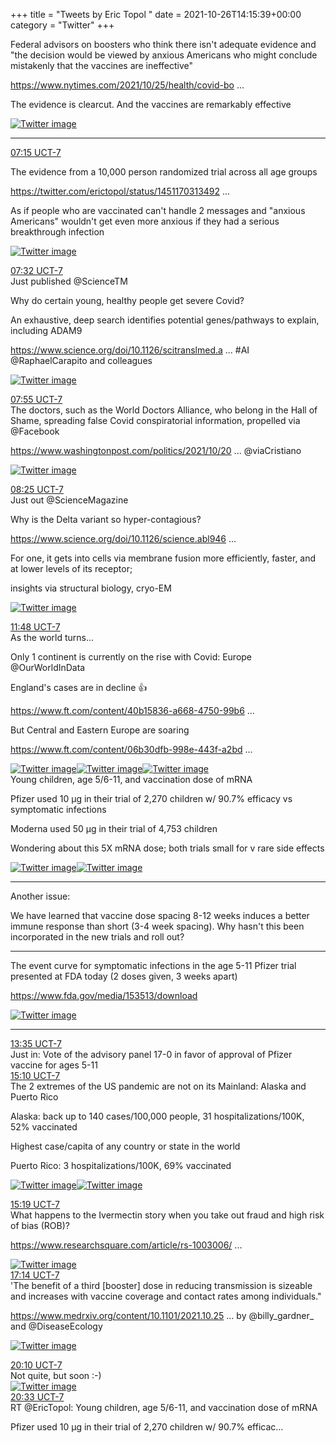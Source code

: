+++
title = "Tweets by Eric Topol " 
date = 2021-10-26T14:15:39+00:00
category = "Twitter"
+++
<div class="thread"> 
<div class="thread-content"> 
Federal advisors on boosters who think there isn't adequate evidence and "the decision would be viewed by anxious Americans who might conclude mistakenly that the vaccines are ineffective"

<a href="https://www.nytimes.com/2021/10/25/health/covid-boosters-cdc-fda.html" target="_blank" rel="noreferer">https://www.nytimes.com/2021/10/25/health/covid-bo ...</a> 


The evidence is clearcut. And the vaccines are remarkably effective </div> 
<a href="/twitter/erictopol/images/FCmJkqFVIAEjqsI.jpg"  ><img src="/twitter/erictopol/images/FCmJkqFVIAEjqsI.jpg" alt="Twitter image" ></img></a><hr><div class="profile"> 
<a href="https://twitter.com/erictopol/status/1453002389989077009" target="_blank" rel="noreferer">07:15 UCT-7</a> 
</div> 
<div class="content"> 
The evidence from a 10,000 person randomized trial across all age groups

<a href="https://twitter.com/erictopol/status/1451170313492852740" target="_blank" rel="noreferer">https://twitter.com/erictopol/status/1451170313492 ...</a> 


As if people who are vaccinated can't handle 2 messages and "anxious Americans" wouldn't get even more anxious if they had a serious breakthrough infection </div> 
<a href="/twitter/erictopol/images/FCoZA5OXIBgdcHB.jpg"  ><img src="/twitter/erictopol/images/FCoZA5OXIBgdcHB.jpg" alt="Twitter image" ></img></a></div> 
<div class="tweet"> 
<div class="profile"> 
<a href="https://twitter.com/erictopol/status/1453006743974334490" target="_blank" rel="noreferer">07:32 UCT-7</a> 
</div> 
<div class="content"> 
Just published @ScienceTM 

Why do certain young, healthy people get severe Covid?

An exhaustive, deep search identifies potential genes/pathways to explain, including ADAM9

<a href="https://www.science.org/doi/10.1126/scitranslmed.abj7521" target="_blank" rel="noreferer">https://www.science.org/doi/10.1126/scitranslmed.a ...</a> 
 #AI @RaphaelCarapito and colleagues </div> 
<a href="/twitter/erictopol/images/FCoctTzXEAcQz46.jpg"  ><img src="/twitter/erictopol/images/FCoctTzXEAcQz46.jpg" alt="Twitter image" ></img></a></div> 
<div class="tweet"> 
<div class="profile"> 
<a href="https://twitter.com/erictopol/status/1453012289989214209" target="_blank" rel="noreferer">07:55 UCT-7</a> 
</div> 
<div class="content"> 
The doctors, such as the World Doctors Alliance, who belong in the Hall of Shame, spreading false Covid conspiratorial information, propelled via @Facebook 

<a href="https://www.washingtonpost.com/politics/2021/10/20/meet-doctors-group-spreading-covid-conspiracy-theories-plain-sight-facebook/" target="_blank" rel="noreferer">https://www.washingtonpost.com/politics/2021/10/20 ...</a> 
 @viaCristiano </div> 
<a href="/twitter/erictopol/images/FCjO8LtVkAEc52v.jpg"  ><img src="/twitter/erictopol/images/FCjO8LtVkAEc52v.jpg" alt="Twitter image" ></img></a></div> 
<div class="tweet"> 
<div class="profile"> 
<a href="https://twitter.com/erictopol/status/1453020018757623815" target="_blank" rel="noreferer">08:25 UCT-7</a> 
</div> 
<div class="content"> 
Just out @ScienceMagazine 

Why is the Delta variant so hyper-contagious?

<a href="https://www.science.org/doi/10.1126/science.abl9463" target="_blank" rel="noreferer">https://www.science.org/doi/10.1126/science.abl946 ...</a> 


For one, it gets into cells via membrane fusion more efficiently, faster, and at lower levels of its receptor;

insights via structural biology, cryo-EM </div> 
<a href="/twitter/erictopol/images/FCopze2UcAASkHb.jpg"  ><img src="/twitter/erictopol/images/FCopze2UcAASkHb.jpg" alt="Twitter image" ></img></a></div> 
<div class="tweet"> 
<div class="profile"> 
<a href="https://twitter.com/erictopol/status/1453071114788167681" target="_blank" rel="noreferer">11:48 UCT-7</a> 
</div> 
<div class="content"> 
As the world turns...

Only 1 continent is currently on the rise with Covid: Europe @OurWorldInData 

England's cases are in decline 👍

<a href="https://www.ft.com/content/40b15836-a668-4750-99b6-6183425411c2" target="_blank" rel="noreferer">https://www.ft.com/content/40b15836-a668-4750-99b6 ...</a> 


But Central and Eastern Europe are soaring

<a href="https://www.ft.com/content/06b30dfb-998e-443f-a2bd-41f0b2ca4ab9" target="_blank" rel="noreferer">https://www.ft.com/content/06b30dfb-998e-443f-a2bd ...</a> 
 </div> 
<a href="/twitter/erictopol/images/FCpYc9BUUAEuWqj.jpg"  ><img src="/twitter/erictopol/images/FCpYc9BUUAEuWqj.jpg" alt="Twitter image" ></img></a><a href="/twitter/erictopol/images/FCpYNZdVgAM_ABa.jpg"  ><img src="/twitter/erictopol/images/FCpYNZdVgAM_ABa.jpg" alt="Twitter image" ></img></a><a href="/twitter/erictopol/images/FCpYO21VgAEHqKK.jpg"  ><img src="/twitter/erictopol/images/FCpYO21VgAEHqKK.jpg" alt="Twitter image" ></img></a></div> 
<div class="thread"> 
<div class="thread-content"> 
Young children, age 5/6-11, and vaccination dose of mRNA

Pfizer used 10 μg in their trial of 2,270 children w/ 90.7% efficacy vs symptomatic infections

Moderna used 50 μg in their trial of 4,753 children

Wondering about this 5X mRNA dose; both trials small for v rare side effects </div> 
<a href="/twitter/erictopol/images/FCosN8UVkAcAU2E.jpg"  ><img src="/twitter/erictopol/images/FCosN8UVkAcAU2E.jpg" alt="Twitter image" ></img></a><a href="/twitter/erictopol/images/FCosgEdVIAIKAXt.jpg"  ><img src="/twitter/erictopol/images/FCosgEdVIAIKAXt.jpg" alt="Twitter image" ></img></a><hr><div class="thread-content"> 
Another issue:

We have learned that vaccine dose spacing 8-12 weeks induces a better immune response than short (3-4 week spacing). Why hasn't this been incorporated in the new trials and roll out?</div> 
<hr><div class="thread-content"> 
The event curve for symptomatic infections in the age 5-11 Pfizer trial presented at FDA today (2 doses given, 3 weeks apart)

<a href="https://www.fda.gov/media/153513/download" target="_blank" rel="noreferer">https://www.fda.gov/media/153513/download</a> 
 </div> 
<a href="/twitter/erictopol/images/FCpDSV-VcAgvPR1.jpg"  ><img src="/twitter/erictopol/images/FCpDSV-VcAgvPR1.jpg" alt="Twitter image" ></img></a><hr><div class="profile"> 
<a href="https://twitter.com/erictopol/status/1453097949156630529" target="_blank" rel="noreferer">13:35 UCT-7</a> 
</div> 
<div class="content"> 
Just in: Vote of the advisory panel 17-0 in favor of approval of Pfizer vaccine for ages 5-11</div> 
</div> 
<div class="tweet"> 
<div class="profile"> 
<a href="https://twitter.com/erictopol/status/1453121950893555712" target="_blank" rel="noreferer">15:10 UCT-7</a> 
</div> 
<div class="content"> 
The 2 extremes of the US pandemic are not on its Mainland: Alaska and Puerto Rico

Alaska: back up to 140 cases/100,000 people, 31 hospitalizations/100K, 52% vaccinated 

Highest case/capita of any country or state in the world



Puerto Rico: 3 hospitalizations/100K, 69% vaccinated </div> 
<a href="/twitter/erictopol/images/FCqGlByUcAU5uD5.jpg"  ><img src="/twitter/erictopol/images/FCqGlByUcAU5uD5.jpg" alt="Twitter image" ></img></a><a href="/twitter/erictopol/images/FCqFJCcUYAM1vZN.jpg"  ><img src="/twitter/erictopol/images/FCqFJCcUYAM1vZN.jpg" alt="Twitter image" ></img></a></div> 
<div class="tweet"> 
<div class="profile"> 
<a href="https://twitter.com/erictopol/status/1453124039141036032" target="_blank" rel="noreferer">15:19 UCT-7</a> 
</div> 
<div class="content"> 
What happens to the Ivermectin story when you take out fraud and high risk of bias (ROB)?

<a href="https://www.researchsquare.com/article/rs-1003006/v1" target="_blank" rel="noreferer">https://www.researchsquare.com/article/rs-1003006/ ...</a> 
 </div> 
<a href="/twitter/erictopol/images/FCqIlEHUYAM8mvw.jpg"  ><img src="/twitter/erictopol/images/FCqIlEHUYAM8mvw.jpg" alt="Twitter image" ></img></a></div> 
<div class="tweet"> 
<div class="profile"> 
<a href="https://twitter.com/erictopol/status/1453153076165021696" target="_blank" rel="noreferer">17:14 UCT-7</a> 
</div> 
<div class="content"> 
'The benefit of a third [booster] dose in reducing transmission is sizeable and increases with vaccine coverage and contact rates among individuals."

<a href="https://www.medrxiv.org/content/10.1101/2021.10.25.21265500v1" target="_blank" rel="noreferer">https://www.medrxiv.org/content/10.1101/2021.10.25 ...</a> 
 by @billy_gardner_ and @DiseaseEcology </div> 
<a href="/twitter/erictopol/images/FCqihsfUYAMSLLl.jpg"  ><img src="/twitter/erictopol/images/FCqihsfUYAMSLLl.jpg" alt="Twitter image" ></img></a></div> 
<div class="tweet"> 
<div class="profile"> 
<a href="https://twitter.com/erictopol/status/1453197380665241601" target="_blank" rel="noreferer">20:10 UCT-7</a> 
</div> 
<div class="content"> 
Not quite, but soon :-) </div> 
<a href="/twitter/erictopol/images/FCrLSCUVgAcdp3m.jpg"  ><img src="/twitter/erictopol/images/FCrLSCUVgAcdp3m.jpg" alt="Twitter image" ></img></a></div> 
<div class="tweet"> 
<div class="profile"> 
<a href="https://twitter.com/erictopol/status/1453203245057208329" target="_blank" rel="noreferer">20:33 UCT-7</a> 
</div> 
<div class="content"> 
RT @EricTopol: Young children, age 5/6-11, and vaccination dose of mRNA

Pfizer used 10 μg in their trial of 2,270 children w/ 90.7% efficac…</div> 
</div> 


